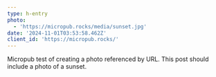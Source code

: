 ```yaml
---
type: h-entry
photo:
  - 'https://micropub.rocks/media/sunset.jpg'
date: '2024-11-01T03:53:58.462Z'
client_id: 'https://micropub.rocks/'
---
```

Micropub test of creating a photo referenced by URL. This post should include a photo of a sunset.
